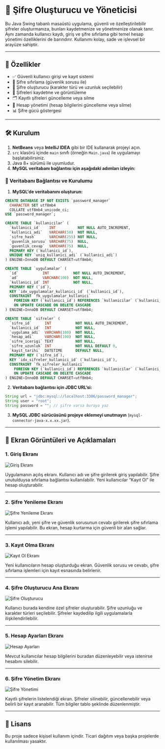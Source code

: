 # 🔐 Şifre Oluşturucu ve Yöneticisi

Bu Java Swing tabanlı masaüstü uygulama, güvenli ve özelleştirilebilir şifreler oluşturmanıza, bunları kaydetmenize ve yönetmenize olanak tanır. Aynı zamanda kullanıcı kaydı, giriş ve şifre sıfırlama gibi temel hesap yönetimi özelliklerini de barındırır. Kullanımı kolay, sade ve işlevsel bir arayüze sahiptir.

---

## 🚀 Özellikler

- ✅ Güvenli kullanıcı girişi ve kayıt sistemi  
- 🔁 Şifre sıfırlama (güvenlik sorusu ile)  
- 🔐 Şifre oluşturucu (karakter türü ve uzunluk seçilebilir)  
- 💾 Şifreleri kaydetme ve görüntüleme  
- 🗂️ Kayıtlı şifreleri güncelleme veya silme  
- 👤 Hesap yönetimi (hesap bilgilerini güncelleme veya silme)  
- 📊 Şifre gücü göstergesi

---

## 🛠️ Kurulum

1. **NetBeans** veya **IntelliJ IDEA** gibi bir IDE kullanarak projeyi açın.  
2. `src` klasörü içinde `main` sınıfı (örneğin `Main.java`) ile uygulamayı başlatabilirsiniz.  
3. Java 8+ sürümü ile uyumludur.  
4. **MySQL veritabanı bağlantısı için aşağıdaki adımları izleyin:**

### 🔗 Veritabanı Bağlantısı ve Kurulumu

1. **MySQL'de veritabanını oluşturun:**

```sql
CREATE DATABASE IF NOT EXISTS `password_manager`
  CHARACTER SET utf8mb4
  COLLATE utf8mb4_unicode_ci;
USE `password_manager`;

CREATE TABLE `kullanicilar` (
  `kullanici_id`    INT          NOT NULL AUTO_INCREMENT,
  `kullanici_adi`   VARCHAR(50)  NOT NULL,
  `sifre_hash`      VARCHAR(255) NOT NULL,
  `guvenlik_sorusu` VARCHAR(75)  NULL,
  `guvenlik_cevap`  VARCHAR(75)  NULL,
  PRIMARY KEY (`kullanici_id`),
  UNIQUE KEY `uniq_kullanici_adi` (`kullanici_adi`)
) ENGINE=InnoDB DEFAULT CHARSET=utf8mb4;

CREATE TABLE `uygulamalar` (
  `id`           INT           NOT NULL AUTO_INCREMENT,
  `ad`           VARCHAR(100)  NOT NULL,
  `kullanici_id` INT           NOT NULL,
  PRIMARY KEY (`id`),
  KEY `idx_uygulamalar_kullanici_id` (`kullanici_id`),
  CONSTRAINT `fk_uygulamalar_kullanici`
    FOREIGN KEY (`kullanici_id`) REFERENCES `kullanicilar` (`kullanici_id`)
    ON UPDATE CASCADE ON DELETE CASCADE
) ENGINE=InnoDB DEFAULT CHARSET=utf8mb4;

CREATE TABLE `sifreler` (
  `sifre_id`      INT           NOT NULL AUTO_INCREMENT,
  `kullanici_id`  INT           NOT NULL,
  `uygulama_adi`  VARCHAR(100)  NOT NULL,
  `hesap_adi`     VARCHAR(100)  NOT NULL,
  `sifre_icerigi` TEXT          NOT NULL,
  `sifre_uzunluk` INT           NOT NULL DEFAULT 0,
  `kayit_tarihi`  DATETIME      DEFAULT NULL,
  PRIMARY KEY (`sifre_id`),
  KEY `idx_sifreler_kullanici_id` (`kullanici_id`),
  CONSTRAINT `fk_sifreler_kullanici`
    FOREIGN KEY (`kullanici_id`) REFERENCES `kullanicilar` (`kullanici_id`)
    ON UPDATE CASCADE ON DELETE CASCADE
) ENGINE=InnoDB DEFAULT CHARSET=utf8mb4;
```

2. **Veritabanı bağlantısı için JDBC URL’si:**

```java
String url = "jdbc:mysql://localhost:3306/password_manager";
String user = "root";
String password = ""; // şifre varsa buraya yaz
```

3. **MySQL JDBC sürücüsünü projeye eklemeyi unutmayın** (`mysql-connector-java-x.x.xx.jar`).

---

## 📸 Ekran Görüntüleri ve Açıklamaları

### 1. Giriş Ekranı
![Giriş Ekranı](https://github.com/user-attachments/assets/f8e21097-ddcf-4404-9db1-c91eb0578cae)

Uygulamanın açılış ekranı. Kullanıcı adı ve şifre girilerek giriş yapılabilir. Şifre unutulduysa sıfırlama bağlantısı kullanılabilir. Yeni kullanıcılar “Kayıt Ol” ile hesap oluşturabilir.

---

### 2. Şifre Yenileme Ekranı
![Şifre Yenileme Ekranı](https://github.com/user-attachments/assets/4ddd7030-d8d2-4d4e-ae90-bbea2a74977e)


Kullanıcı adı, yeni şifre ve güvenlik sorusunun cevabı girilerek şifre sıfırlama işlemi yapılabilir. Bu ekran, hesap kurtarma için güvenli bir alan sağlar.

---

### 3. Kayıt Olma Ekranı
![Kayıt Ol Ekranı](https://github.com/user-attachments/assets/5ca6c79c-2d85-4a4a-95bc-f4a4478e0b26)


Yeni kullanıcıların hesap oluşturduğu ekran. Güvenlik sorusu ve cevabı, şifre sıfırlama işlemleri için kayıt esnasında belirlenir.

---

### 4. Şifre Oluşturucu Ana Ekranı
![Şifre Oluşturucu](https://github.com/user-attachments/assets/4667885e-a759-493f-8577-93b634dc4070)


Kullanıcı burada kendine özel şifreler oluşturabilir. Şifre uzunluğu ve karakter türleri seçilebilir. Şifreler kaydedilip ilgili uygulamalarla ilişkilendirilebilir.

---

### 5. Hesap Ayarları Ekranı
![Hesap Ayarları](https://github.com/user-attachments/assets/1a9d8609-bbe3-4cd4-8f2c-cc37ac8a53ed)


Mevcut kullanıcılar hesap bilgilerini buradan düzenleyebilir veya istenirse hesabını silebilir.

---

### 6. Şifre Yönetim Ekranı
![Şifre Yönetimi](https://github.com/user-attachments/assets/b927ca1f-1535-4c44-9906-c02fa7a90dd5)

Kayıtlı şifrelerin listelendiği ekran. Şifreler silinebilir, güncellenebilir veya belirli bir kayıt aranabilir. Tüm bilgiler tablo şeklinde düzenlenmiştir.

---

## 📄 Lisans

Bu proje sadece kişisel kullanım içindir. Ticari dağıtım veya başka projelerde kullanılması yasaktır.
